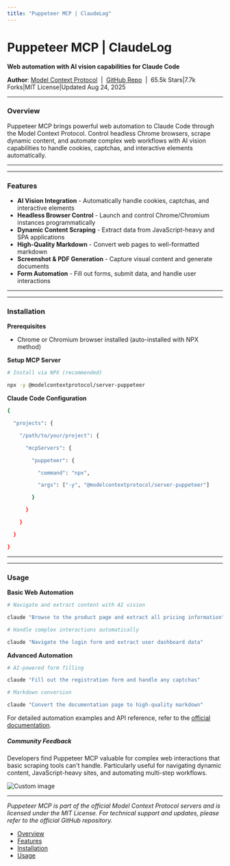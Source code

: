 ```yaml
---
title: "Puppeteer MCP | ClaudeLog"
---
```


# Puppeteer MCP | ClaudeLog

**Web automation with AI vision capabilities for Claude Code**

**Author**: [Model Context Protocol](https://github.com/modelcontextprotocol)  |  [GitHub Repo](https://github.com/modelcontextprotocol/servers-archived/tree/main/src/puppeteer)  |  65.5k Stars|7.7k Forks|MIT License|Updated Aug 24, 2025

* * *

### Overview[​](#overview "Direct link to Overview")

Puppeteer MCP brings powerful web automation to Claude Code through the Model Context Protocol. Control headless Chrome browsers, scrape dynamic content, and automate complex web workflows with AI vision capabilities to handle cookies, captchas, and interactive elements automatically.

* * *

* * *

### Features[​](#features "Direct link to Features")

-   **AI Vision Integration** - Automatically handle cookies, captchas, and interactive elements
-   **Headless Browser Control** - Launch and control Chrome/Chromium instances programmatically
-   **Dynamic Content Scraping** - Extract data from JavaScript-heavy and SPA applications
-   **High-Quality Markdown** - Convert web pages to well-formatted markdown
-   **Screenshot & PDF Generation** - Capture visual content and generate documents
-   **Form Automation** - Fill out forms, submit data, and handle user interactions

* * *

* * *

### Installation[​](#installation "Direct link to Installation")

**Prerequisites**

-   Chrome or Chromium browser installed (auto-installed with NPX method)

**Setup MCP Server**

```bash
# Install via NPX (recommended)

npx -y @modelcontextprotocol/server-puppeteer

```

**Claude Code Configuration**

```bash
{

  "projects": {

    "/path/to/your/project": {

      "mcpServers": {

        "puppeteer": {

          "command": "npx",

          "args": ["-y", "@modelcontextprotocol/server-puppeteer"]

        }

      }

    }

  }

}

```

* * *

* * *

### Usage[​](#usage "Direct link to Usage")

**Basic Web Automation**

```bash
# Navigate and extract content with AI vision

claude "Browse to the product page and extract all pricing information"

# Handle complex interactions automatically

claude "Navigate the login form and extract user dashboard data"

```

**Advanced Automation**

```bash
# AI-powered form filling

claude "Fill out the registration form and handle any captchas"

# Markdown conversion

claude "Convert the documentation page to high-quality markdown"

```

For detailed automation examples and API reference, refer to the [official documentation](https://github.com/modelcontextprotocol/servers-archived/tree/main/src/puppeteer).

##### Community Feedback

Developers find Puppeteer MCP valuable for complex web interactions that basic scraping tools can't handle. Particularly useful for navigating dynamic content, JavaScript-heavy sites, and automating multi-step workflows.

<img src="/img/discovery/018.png" alt="Custom image" style="max-width: 165px; height: auto;" />

* * *

*Puppeteer MCP is part of the official Model Context Protocol servers and is licensed under the MIT License. For technical support and updates, please refer to the official GitHub repository.*

-   [Overview](#overview)
-   [Features](#features)
-   [Installation](#installation)
-   [Usage](#usage)